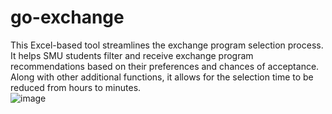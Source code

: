 # go-exchange
This Excel-based tool streamlines the exchange program selection process. It helps SMU students filter and receive exchange program recommendations based on their preferences and chances of acceptance. Along with other additional functions, it allows for the selection time to be reduced from hours to minutes.
<br>
![image](https://github.com/user-attachments/assets/890b1348-7401-46ba-9b65-42149980d05d)
